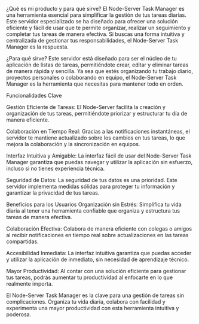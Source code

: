 ¿Qué es mi producto y para qué sirve? El Node-Server Task Manager es una herramienta esencial para simplificar la gestión de tus tareas diarias. Este servidor especializado se ha diseñado para ofrecer una solución eficiente y fácil de usar que te permite organizar, realizar un seguimiento y completar tus tareas de manera efectiva. Si buscas una forma intuitiva y centralizada de gestionar tus responsabilidades, el Node-Server Task Manager es la respuesta.

¿Para qué sirve? Este servidor está diseñado para ser el núcleo de tu aplicación de listas de tareas, permitiéndote crear, editar y eliminar tareas de manera rápida y sencilla. Ya sea que estés organizando tu trabajo diario, proyectos personales o colaborando en equipo, el Node-Server Task Manager es la herramienta que necesitas para mantener todo en orden.

Funcionalidades Clave

Gestión Eficiente de Tareas: El Node-Server facilita la creación y organización de tus tareas, permitiéndote priorizar y estructurar tu día de manera eficiente.

Colaboración en Tiempo Real: Gracias a las notificaciones instantáneas, el servidor te mantiene actualizado sobre los cambios en tus tareas, lo que mejora la colaboración y la sincronización en equipos.

Interfaz Intuitiva y Amigable: La interfaz fácil de usar del Node-Server Task Manager garantiza que puedas navegar y utilizar la aplicación sin esfuerzo, incluso si no tienes experiencia técnica.

Seguridad de Datos: La seguridad de tus datos es una prioridad. Este servidor implementa medidas sólidas para proteger tu información y garantizar la privacidad de tus tareas.

Beneficios para los Usuarios Organización sin Estrés: Simplifica tu vida diaria al tener una herramienta confiable que organiza y estructura tus tareas de manera efectiva.

Colaboración Efectiva: Colabora de manera eficiente con colegas o amigos al recibir notificaciones en tiempo real sobre actualizaciones en las tareas compartidas.

Accesibilidad Inmediata: La interfaz intuitiva garantiza que puedas acceder y utilizar la aplicación de inmediato, sin necesidad de aprendizaje técnico.

Mayor Productividad: Al contar con una solución eficiente para gestionar tus tareas, podrás aumentar tu productividad al enfocarte en lo que realmente importa.

El Node-Server Task Manager es la clave para una gestión de tareas sin complicaciones. Organiza tu vida diaria, colabora con facilidad y experimenta una mayor productividad con esta herramienta intuitiva y poderosa.
